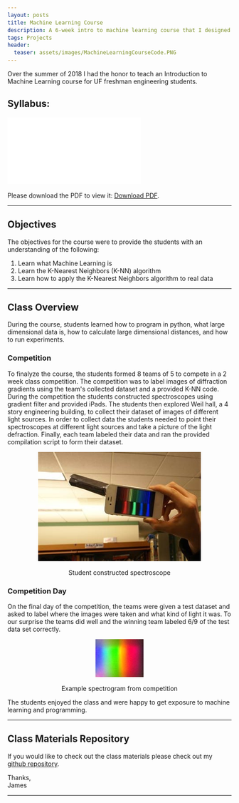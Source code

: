 ```yaml
---
layout: posts
title: Machine Learning Course
description: A 6-week intro to machine learning course that I designed and instructed for UF engineering freshman
tags: Projects
header:
  teaser: assets/images/MachineLearningCourseCode.PNG
---
```


Over the summer of 2018 I had the honor to teach an Introduction to Machine Learning course for UF freshman engineering students. 

## Syllabus:
<object data="/assets/images/2018_ML_Syllabus.pdf" type="application/pdf" width="700px" height="500px">
    <embed src="/assets/images/2018_ML_Syllabus.pdf">
        <p>Please download the PDF to view it: <a href="https://github.com/jbocinsky/MachineLearningCourse/blob/master/2018_ML_Syllabus.pdf">Download PDF</a>.</p>
    </embed>
</object>

---

## Objectives

The objectives for the course were to provide the students with an understanding of the following:

1. Learn what Machine Learning is
2. Learn the K-Nearest Neighbors (K-NN) algorithm
3. Learn how to apply the K-Nearest Neighbors algorithm to real data

---

## Class Overview

During the course, students learned how to program in python, what large dimensional data is, how to calculate large dimensional distances, and how to run experiments.

### Competition

To finalyze the course, the students formed 8 teams of 5 to compete in a 2 week class competition. The competition was to label images of diffraction gradients using the team's collected dataset and a provided K-NN code. During the competition the students constructed spectroscopes using gradient filter and provided iPads. The students then explored Weil hall, a 4 story engineering building, to collect their dataset of images of different light sources. In order to collect data the students needed to point their spectroscopes at different light sources and take a picture of the light defraction. Finally, each team labeled their data and ran the provided compilation script to form their dataset. 

<p align="center">
	<img src="/assets/images/spectroscope.jpg">
	<figcaption align="center">Student constructed spectroscope</figcaption>
</p>

### Competition Day

On the final day of the competition, the teams were given a test dataset and asked to label where the images were taken and what kind of light it was. To our surprise the teams did well and the winning team labeled 6/9 of the test data set correctly.

<p align="center">
	<img src="/assets/images/ML_Course_Spectrogram.JPG">
	<figcaption align="center">Example spectrogram from competition</figcaption>
</p>

The students enjoyed the class and were happy to get exposure to machine learning and programming.

---

## Class Materials Repository

If you would like to check out the class materials please check out my [github repository](https://github.com/jbocinsky/MachineLearningCourse "Machine Learning Course Repository").


Thanks,  
James

---

